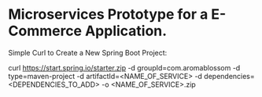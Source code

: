 # Microservices Prototype for a E-Commerce Application.

Simple Curl to Create a New Spring Boot Project: 

curl https://start.spring.io/starter.zip 
    -d groupId=com.aromablossom 
    -d type=maven-project 
    -d artifactId=<NAME_OF_SERVICE>
    -d dependencies=<DEPENDENCIES_TO_ADD>
    -o <NAME_OF_SERVICE>.zip
